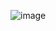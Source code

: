 
![image](https://user-images.githubusercontent.com/52580367/155862493-a262a788-c5d8-40c6-ac93-46ab06a7be0d.png)
